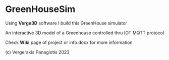 # GreenHouseSim

Using **Verge3D** software I build this GreenHouse simulator

An interactive 3D model of a Greenhouse controlled thru IOT MQTT protocol

Check **Wiki** page of project or info.docx for more information

(c) Vergerakis Panagiotis 2023
